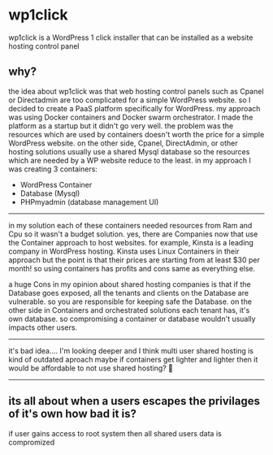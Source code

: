 # wp1click

wp1click is a WordPress 1 click installer that can be installed as a website hosting control panel

## why?
the idea about wp1click was that web hosting control panels such as Cpanel or Directadmin are too complicated for a simple WordPress website.
so I decided to create a PaaS platform specifically for WordPress. my approach was using Docker containers and Docker swarm orchestrator.
I made the platform as a startup but it didn't go very well. the problem was the resources which are used by containers doesn't worth the price for a simple WordPress website.
on the other side, Cpanel, DirectAdmin, or other hosting solutions usually use a shared Mysql database so the resources which are needed by a WP website reduce to the least.
in my approach I was creating 3 containers:
- WordPress Container 
- Database (Mysql)
- PHPmyadmin (database management UI)
-----
in my solution each of these containers needed resources from Ram and Cpu so it wasn't a budget solution. yes, there are Companies now that use the Container approach to host websites.
for example, Kinsta is a leading company in WordPress hosting. Kinsta uses Linux Containers in their approach but the point is that their prices are starting from at least $30 per month!
so using containers has profits and cons same as everything else.

a huge Cons in my opinion about shared hosting companies is that if the Database goes exposed, all the tenants and clients on the Database are vulnerable.
so you are responsible for keeping safe the Database. on the other side in Containers and orchestrated solutions each tenant has, it's own database. so compromising a container or database wouldn't usually impacts other users.


-----
it's bad idea....
I'm looking deeper and I think multi user shared hosting is kind of outdated aproach maybe
if containers get lighter and lighter then it would be affordable to not use shared hosting? 🤔

----
its all about when a users escapes the privilages of it's own
how bad it is?
----
if user gains access to root system then all shared users data is compromized 



